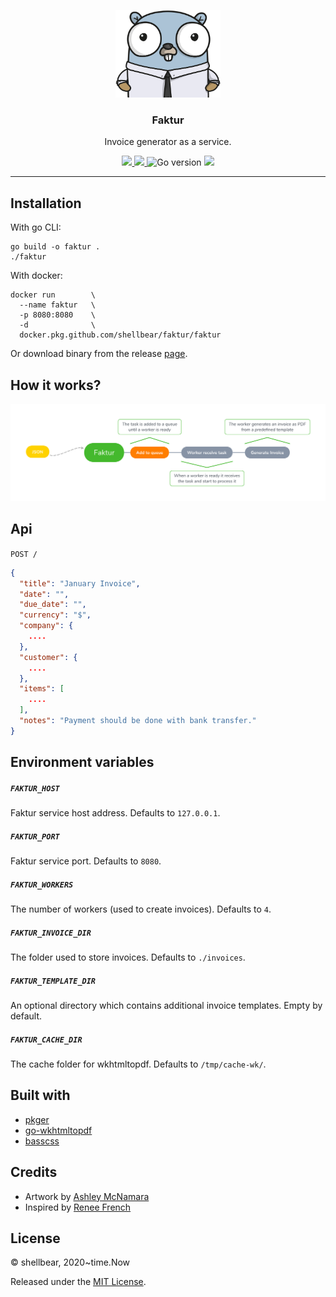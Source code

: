 <p align="center">
  <img alt="Gopher" src=".github/images/gopher.png" height="140" />
  <h3 align="center">Faktur</h3>
  <p align="center">Invoice generator as a service.</p>
</p>

<p align="center">
  <a href="https://goreportcard.com/report/github.com/shellbear/faktur" alt="Go Report Card">
    <img src="https://goreportcard.com/badge/github.com/shellbear/faktur" />
  </a>
  <a href="https://github.com/shellbear/faktur/actions?query=workflow%3Alint" alt="Pipeline status">
    <img src="https://github.com/shellbear/faktur/workflows/lint/badge.svg" />
  </a>
  <img src="https://img.shields.io/github/go-mod/go-version/shellbear/faktur" alt="Go version" />
  <a href="https://opensource.org/licenses/MIT" alt="Go version">
    <img src="https://img.shields.io/badge/license-MIT-brightgreen.svg" />
  </a>
</p>

---

## Installation

With go CLI:
```shell script
go build -o faktur .
./faktur
```

With docker:
```shell script
docker run        \
  --name faktur   \
  -p 8080:8080    \
  -d              \
  docker.pkg.github.com/shellbear/faktur/faktur
```

Or download binary from the release [page](https://github.com/shellbear/faktur/releases).

## How it works?

![faktur](.github/images/faktur.png)

## Api

`POST /`
```json
{
  "title": "January Invoice",
  "date": "",
  "due_date": "",
  "currency": "$",
  "company": {
    ....
  },
  "customer": {
    ....
  },
  "items": [
    ....
  ],
  "notes": "Payment should be done with bank transfer."
}
```

## Environment variables

##### `FAKTUR_HOST`

Faktur service host address. Defaults to `127.0.0.1`.

##### `FAKTUR_PORT`

Faktur service port. Defaults to `8080`.

##### `FAKTUR_WORKERS`

The number of workers (used to create invoices). Defaults to `4`.

##### `FAKTUR_INVOICE_DIR`

The folder used to store invoices. Defaults to `./invoices`.

##### `FAKTUR_TEMPLATE_DIR`

An optional directory which contains additional invoice templates. Empty by default.

##### `FAKTUR_CACHE_DIR`

The cache folder for wkhtmltopdf. Defaults to `/tmp/cache-wk/`.

## Built with

- [pkger](https://github.com/markbates/pkger)
- [go-wkhtmltopdf](https://github.com/SebastiaanKlippert/go-wkhtmltopdf)
- [basscss](https://github.com/basscss/basscss)

## Credits

- Artwork by [Ashley McNamara](https://twitter.com/ashleymcnamara)
- Inspired by [Renee French](http://reneefrench.blogspot.co.uk/)

## License

© shellbear, 2020~time.Now

Released under the [MIT License](LICENSE).

